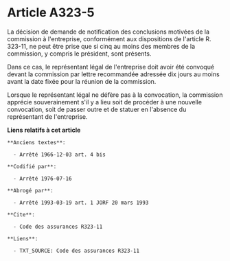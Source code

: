 # Article A323-5

La décision de demande de notification des conclusions motivées de la commission à l'entreprise, conformément aux
dispositions de l'article R. 323-11, ne peut être prise que si cinq au moins des membres de la commission, y compris le
président, sont présents.

Dans ce cas, le représentant légal de l'entreprise doit avoir été convoqué devant la commission par lettre recommandée
adressée dix jours au moins avant la date fixée pour la réunion de la commission.

Lorsque le représentant légal ne défère pas à la convocation, la commission apprécie souverainement s'il y a lieu soit de
procéder à une nouvelle convocation, soit de passer outre et de statuer en l'absence du représentant de l'entreprise.

**Liens relatifs à cet article**

	**Anciens textes**:

	  - Arrêté 1966-12-03 art. 4 bis

	**Codifié par**:

	  - Arrêté 1976-07-16

	**Abrogé par**:

	  - Arrêté 1993-03-19 art. 1 JORF 20 mars 1993

	**Cite**:

	  - Code des assurances R323-11

	**Liens**:

	  - TXT_SOURCE: Code des assurances R323-11
